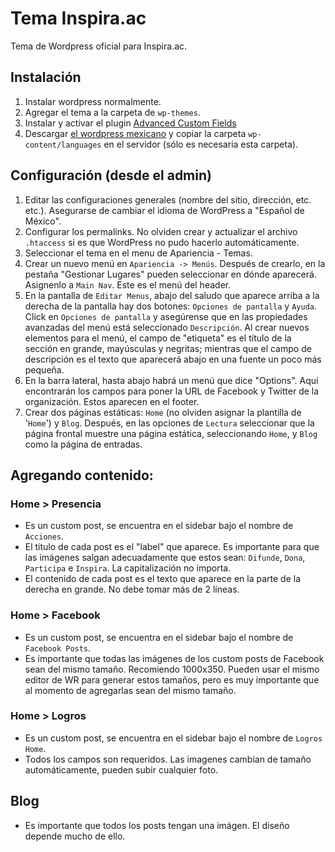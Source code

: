 # Tema Inspira.ac
Tema de Wordpress oficial para Inspira.ac.

## Instalación
1. Instalar wordpress normalmente.
2. Agregar el tema a la carpeta de `wp-themes`.
3. Instalar y activar el plugin [Advanced Custom Fields](https://wordpress.org/plugins/advanced-custom-fields/)
4. Descargar [el wordpress mexicano](https://es-mx.wordpress.org) y copiar la carpeta `wp-content/languages` en el servidor (sólo es necesaria esta carpeta).

## Configuración (desde el admin)
1. Editar las configuraciones generales (nombre del sitio, dirección, etc. etc.). Asegurarse de cambiar el idioma de WordPress a "Español de México".
2. Configurar los permalinks. No olviden crear y actualizar el archivo `.htaccess` si es que WordPress no pudo hacerlo automáticamente.
3. Seleccionar el tema en el menu de Apariencia - Temas.
4. Crear un nuevo menú en `Apariencia -> Menús`. Después de crearlo, en la pestaña "Gestionar Lugares" pueden seleccionar en dónde aparecerá. Asignenlo a `Main Nav`. Este es el menú del header.
5. En la pantalla de `Editar Menus`, abajo del saludo que aparece arriba a la derecha de la pantalla hay dos botones: `Opciones de pantalla` y `Ayuda`. Click en `Opciones de pantalla` y asegúrense que en las propiedades avanzadas del menú está seleccionado `Descripción`. Al crear nuevos elementos para el menú, el campo de "etiqueta" es el título de la sección en grande, mayúsculas y negritas; mientras que el campo de descripción es el texto que aparecerá abajo en una fuente un poco más pequeña.
6. En la barra lateral, hasta abajo habrá un menú que dice "Options". Aquí encontrarán los campos para poner la URL de Facebook y Twitter de la organización. Estos aparecen en el footer.
7. Crear dos páginas estáticas: `Home` (no olviden asignar la plantilla de '`Home`') y `Blog`. Después, en las opciones de `Lectura` seleccionar que la página frontal muestre una página estática, seleccionando `Home`, y `Blog` como la página de entradas.

## Agregando contenido:

### Home > Presencia
* Es un custom post, se encuentra en el sidebar bajo el nombre de `Acciones`.
* El título de cada post es el "label" que aparece. Es importante para que las imágenes salgan adecuadamente que estos sean: `Difunde`, `Dona`, `Participa` e `Inspira`. La capitalización no importa.
* El contenido de cada post es el texto que aparece en la parte de la derecha en grande. No debe tomar más de 2 líneas.

### Home > Facebook
* Es un custom post, se encuentra en el sidebar bajo el nombre de `Facebook Posts`.
* Es importante que todas las imágenes de los custom posts de Facebook sean del mismo tamaño. Recomiendo 1000x350. Pueden usar el mismo editor de WR para generar estos tamaños, pero es muy importante que al momento de agregarlas sean del mismo tamaño.

### Home > Logros
* Es un custom post, se encuentra en el sidebar bajo el nombre de `Logros Home`.
* Todos los campos son requeridos. Las imagenes cambian de tamaño automáticamente, pueden subir cualquier foto.

## Blog
* Es importante que todos los posts tengan una imágen. El diseño depende mucho de ello.
